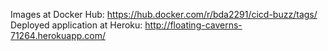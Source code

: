 Images at Docker Hub: https://hub.docker.com/r/bda2291/cicd-buzz/tags/
Deployed application at Heroku: http://floating-caverns-71264.herokuapp.com/
